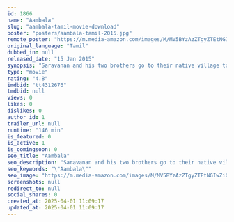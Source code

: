```yaml
---
id: 1866
name: "Aambala"
slug: "aambala-tamil-movie-download"
poster: "posters/aambala-tamil-2015.jpg"
remote_poster: "https://m.media-amazon.com/images/M/MV5BYzAzZTgyZTEtNGIwZi00NmIyLWI4YTYtZjJiYzQyNTRhODVkXkEyXkFqcGdeQXVyMTEzNzg0Mjkx._V1_SX300.jpg"
original_language: "Tamil"
dubbed_in: null
released_date: "15 Jan 2015"
synopsis: "Saravanan and his two brothers go to their native village to make peace between their estranged father and three aunts, who hate their brother for having murdered their father."
type: "movie"
rating: "4.8"
imdbid: "tt4312676"
tmdbid: null
views: 0
likes: 0
dislikes: 0
author_id: 1
trailer_url: null
runtime: "146 min"
is_featured: 0
is_active: 1
is_comingsoon: 0
seo_title: "Aambala"
seo_description: "Saravanan and his two brothers go to their native village to make peace between their estranged father and three aunts, who hate their brother for having murdered their father."
seo_keywords: "\"Aambala\""
seo_image: "https://m.media-amazon.com/images/M/MV5BYzAzZTgyZTEtNGIwZi00NmIyLWI4YTYtZjJiYzQyNTRhODVkXkEyXkFqcGdeQXVyMTEzNzg0Mjkx._V1_SX300.jpg"
screenshots: null
redirect_to: null
social_shares: 0
created_at: 2025-04-01 11:09:17
updated_at: 2025-04-01 11:09:17
---
```


